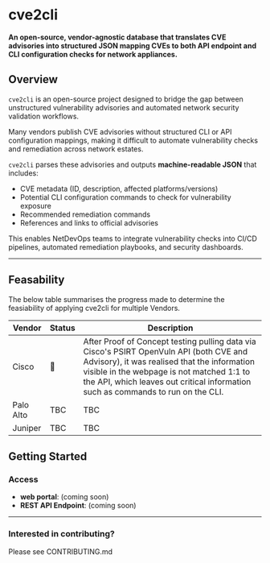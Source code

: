 # cve2cli
**An open-source, vendor-agnostic database that translates CVE advisories into structured JSON mapping CVEs to both API endpoint and CLI configuration checks for network appliances.**

## Overview

`cve2cli` is an open-source project designed to bridge the gap between unstructured vulnerability advisories and automated network security validation workflows.

Many vendors publish CVE advisories without structured CLI or API configuration mappings, making it difficult to automate vulnerability checks and remediation across network estates. 

`cve2cli` parses these advisories and outputs **machine-readable JSON** that includes:
- CVE metadata (ID, description, affected platforms/versions)
- Potential CLI configuration commands to check for vulnerability exposure
- Recommended remediation commands
- References and links to official advisories

This enables NetDevOps teams to integrate vulnerability checks into CI/CD pipelines, automated remediation playbooks, and security dashboards.

---

## Feasability

The below table summarises the progress made to determine the feasiability of applying cve2cli for multiple Vendors. 

| Vendor    | Status | Description |
|-----------|--------|-------------|
| Cisco     |   🔴   | After Proof of Concept testing pulling data via Cisco's PSIRT OpenVuln API (both CVE and Advisory), it was realised that the information visible in the webpage is not matched 1:1 to the API, which leaves out critical information such as commands to run on the CLI. |
| Palo Alto | TBC    | TBC         |
| Juniper   | TBC    | TBC         |




## Getting Started
### Access
- **web portal**: (coming soon)
- **REST API Endpoint**: (coming soon)

--- 

### Interested in contributing?
Please see CONTRIBUTING.md
